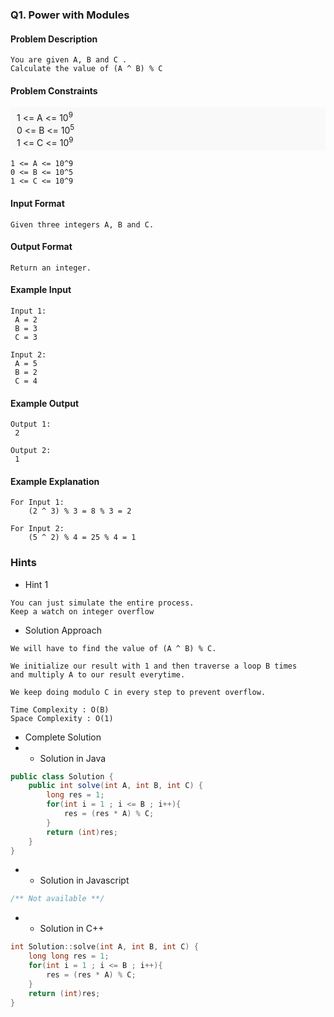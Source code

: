 ### Q1. Power with Modules
#### Problem Description
```text
You are given A, B and C .
Calculate the value of (A ^ B) % C
```
#### Problem Constraints
<div style="background-color: #f9f9f9; padding: 5px 10px;">
    1 &lt;= A &lt;= 10<sup>9</sup><br>
    0 &lt;= B &lt;= 10<sup>5</sup><br>
    1 &lt;= C &lt;= 10<sup>9</sup>
</div>

```text
1 <= A <= 10^9
0 <= B <= 10^5
1 <= C <= 10^9
```
#### Input Format
```text
Given three integers A, B and C.
```
#### Output Format
```text
Return an integer.
```
#### Example Input
```text
Input 1:
 A = 2
 B = 3
 C = 3

Input 2:
 A = 5
 B = 2
 C = 4
```
#### Example Output
```text
Output 1:
 2

Output 2:
 1
```
#### Example Explanation
```text
For Input 1:
    (2 ^ 3) % 3 = 8 % 3 = 2

For Input 2:
    (5 ^ 2) % 4 = 25 % 4 = 1
```
### Hints
* Hint 1
```text
You can just simulate the entire process.
Keep a watch on integer overflow
```
* Solution Approach
```text
We will have to find the value of (A ^ B) % C.

We initialize our result with 1 and then traverse a loop B times 
and multiply A to our result everytime.

We keep doing modulo C in every step to prevent overflow.

Time Complexity : O(B)
Space Complexity : O(1)
```
* Complete Solution
* * Solution in Java
```java
public class Solution {
    public int solve(int A, int B, int C) {
        long res = 1;
        for(int i = 1 ; i <= B ; i++){
            res = (res * A) % C;
        }
        return (int)res;
    }
}
```
* * Solution in Javascript
```javascript
/** Not available **/
```
* * Solution in C++
```cpp
int Solution::solve(int A, int B, int C) {
    long long res = 1;
	for(int i = 1 ; i <= B ; i++){
		res = (res * A) % C;
	}
	return (int)res;
}
```

